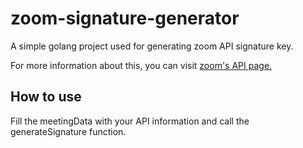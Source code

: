 # zoom-signature-generator
A simple golang project used for generating zoom API signature key.

For more information about this, you can visit  [zoom's API page.](https://marketplace.zoom.us/docs/sdk/native-sdks/web/build/signature "Generate Signature")

## How to use
Fill the meetingData with your API information and call the generateSignature function.
